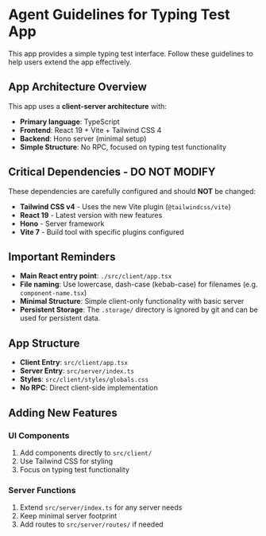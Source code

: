 # Agent Guidelines for Typing Test App

This app provides a simple typing test interface. Follow these guidelines to help users extend the app effectively.

## App Architecture Overview

This app uses a **client-server architecture** with:

- **Primary language**: TypeScript
- **Frontend**: React 19 + Vite + Tailwind CSS 4
- **Backend**: Hono server (minimal setup)
- **Simple Structure**: No RPC, focused on typing test functionality

## Critical Dependencies - DO NOT MODIFY

These dependencies are carefully configured and should **NOT** be changed:

- **Tailwind CSS v4** - Uses the new Vite plugin (`@tailwindcss/vite`)
- **React 19** - Latest version with new features
- **Hono** - Server framework
- **Vite 7** - Build tool with specific plugins configured

## Important Reminders

- **Main React entry point**: `./src/client/app.tsx`
- **File naming**: Use lowercase, dash-case (kebab-case) for filenames (e.g. `component-name.tsx`)
- **Minimal Structure**: Simple client-only functionality with basic server
- **Persistent Storage**: The `.storage/` directory is ignored by git and can be used for persistent data.

## App Structure

- **Client Entry**: `src/client/app.tsx`
- **Server Entry**: `src/server/index.ts`
- **Styles**: `src/client/styles/globals.css`
- **No RPC**: Direct client-side implementation

## Adding New Features

### UI Components

1. Add components directly to `src/client/`
2. Use Tailwind CSS for styling
3. Focus on typing test functionality

### Server Functions

1. Extend `src/server/index.ts` for any server needs
2. Keep minimal server footprint
3. Add routes to `src/server/routes/` if needed

